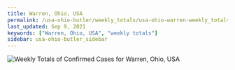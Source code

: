 ```yaml
---
title: Warren, Ohio, USA
permalink: /usa-ohio-butler/weekly_totals/usa-ohio-warren-weekly_totals.html
last_updated: Sep 9, 2021
keywords: ["Warren, Ohio, USA", "weekly totals"]
sidebar: usa-ohio-butler_sidebar
---
```


![Weekly Totals of Confirmed Cases for Warren, Ohio, USA](/covid_tracker/images/graphs/usa-ohio-warren-weekly_totals_graph.png)
